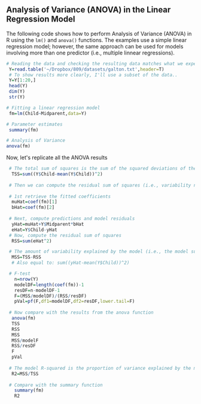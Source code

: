 ## Analysis of Variance (ANOVA) in the Linear Regression Model

The following code shows how to perform Analysis of Variance (ANOVA) in R using the `lm()` and `anova()` functions.
The examples use a simple linear regression model; however, the same approach can be used for models involving more than one predictor (i.e., multiple linnear regressions).


```r
# Reading the data and checking the resulting data matches what we expect
 Y=read.table('~/Dropbox/809/datasets/galton.txt',header=T)
 # To show results more clearly, I'll use a subset of the data..
 Y=Y[1:20,]
 head(Y)
 dim(Y)
 str(Y)

# Fitting a linear regression model
 fm=lm(Child~Midparent,data=Y)

# Parameter estimates
 summary(fm)

# Analysis of Variance
anova(fm)
```

Now, let's replicate all the ANOVA results

```r
 # The total sum of squares is the sum of the squared deviations of the response variable from its mean
  TSS=sum((Y$Child-mean(Y$Child))^2)
  
 # Then we can compute the residual sum of squares (i.e., variability not explained by the model)
 
 # 1st retrieve the fitted coefficients
  muHat=coef(fm)[1]
  bHat=coef(fm)[2]
 
 # Next, compute predictions and model residuals
  yHat=muHat+Y$Midparent*bHat
  eHat=Y$Child-yHat
 # Now, compute the residual sum of squares
  RSS=sum(eHat^2)

 # The amount of variability explained by the model (i.e., the model sum of squares) is TSS-RSS
  MSS=TSS-RSS
  # Also equal to: sum((yHat-mean(Y$Child))^2)

 # F-test
   n=nrow(Y)
   modelDF=length(coef(fm))-1
   resDF=n-modelDF-1
   F=(MSS/modelDF)/(RSS/resDF)
   pVal=pf(F,df1=modelDF,df2=resDF,lower.tail=F)
   
 # Now compare with the results from the anova function
  anova(fm)
  TSS
  RSS
  MSS
  MSS/modelF
  RSS/resDF
  F
  pVal
 
 # The model R-squared is the proportion of variance explained by the model, that is
  R2=MSS/TSS
  
 # Compare with the summary function
   summary(fm)
   R2
   

```
